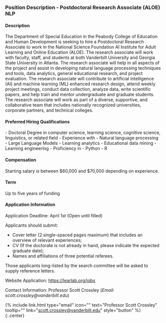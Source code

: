 <h3>Position Description - Postdoctoral Research Associate (ALOE) NLP</h3>

<h4>Description</h4> 

The Department of Special Education in the Peabody College of Education and Human Development is seeking to hire a Postdoctoral Research Associate to work in the National Science Foundation AI Institute for Adult Learning and Online Education (ALOE). The research associate will work with faculty, staff, and students at both Vanderbilt University and Georgia State University in Atlanta. The research associate will help in all aspects of the project and assist in developing natural language processing techniques and tools, data analytics, general educational research, and project evaluation. The research associate will contribute to artificial intelligence (AI) and machine learning (ML) enhanced research design, attend weekly project meetings, conduct data collection, analyze data, write scientific papers, and help train and mentor undergraduate and graduate students. The research associate will work as part of a diverse, supportive, and collaborative team that includes nationally recognized universities, corporate partners, and technical colleges. 

<h4>Preferred Hiring Qualifications</h4> 
- Doctoral Degree in computer science, learning science, cognitive science, linguistics, or related field
- Experience with
  - Natural language processing 
  - Large Language Models
  - Learning analytics
  - Educational data mining
  - Learning engineering
- Proficiency in
  - Python
  - R

<h4>Compensation</h4>

Starting salary is between $60,000 and $70,000 depending on experience.

<h4>Term</h4> 
Up to five years of funding


<h4>Application Information</h4> 

Application Deadline: April 1st (Open until filled)

Applicants should submit:
- Cover letter (2 single-spaced pages maximum) that includes an overview of relevant experiences;
- CV (If the doctorate is not already in hand, please indicate the expected graduate date);
- Names and affiliations of three potential referees. 

Those applicants long-listed by the search committee will be asked to supply reference letters.

Website Application: https://learlab.org/jobs

Contact Information: Professor Scott Crossley (_Email: scott.crossley@vanderbilt.edu_)

{%
  include link.html
  type="email"
  icon=""
  text="Professor Scott Crossley"
  tooltip=""
  link="scott.crossley@vanderbilt.edu"
  style="button"
%}
{:.center}


